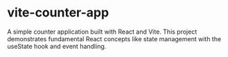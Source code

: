 # vite-counter-app
A simple counter application built with React and Vite. This project demonstrates fundamental React concepts like state management with the useState hook and event handling.
